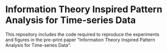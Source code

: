 # Information Theory Inspired Pattern Analysis for Time-series Data
This repository includes the code required to reproduce the experiments and figures in the pre-print paper "Information Theory Inspired Pattern Analysis for Time-series Data".
